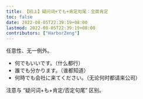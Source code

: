 ```yaml
---
title: 【初上】疑问词+でも+肯定句尾：全面肯定
toc: false
date: 2022-08-05T22:39:19+08:00
lastmod: 2022-08-05T22:39:19+08:00
contributors: ["HarborZeng"]
---
```


任意性、无一例外。

- 何でもいいです。（什么都行）
- 誰でも分かります。（谁都知道）
- 何時でも会社に来てください。（无论何时都请来公司）

 注意与 “疑问词+も+肯定/否定句尾” 区别。

